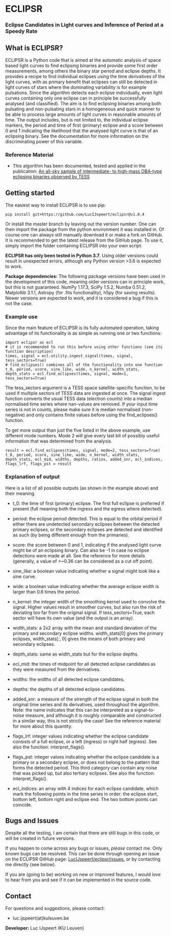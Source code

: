 # ECLIPSR
### Eclipse Candidates in Light curves and Inference of Period at a Speedy Rate


## What is ECLIPSR?
ECLIPSR is a Python code that is aimed at the automatic analysis of space based light curves to find eclipsing binaries and provide some first order measurements, among others the binary star period and eclipse depths. It provides a recipe to find individual eclipses using the time derivatives of the light curves, with as primary benefit that eclipses can still be detected in light curves of stars where the dominating variability is for example pulsations. Since the algorithm detects each eclipse individually, even light curves containing only one eclipse can in principle be successfully analysed (and classified). 
The aim is to find eclipsing binaries among both pulsating and non-pulsating stars in a homogeneous and quick manner to be able to process large amounts of light curves in reasonable amounts of time. The output includes, but is not limited to, the individual eclipse markers, the period and time of first (primary) eclipse and a score between 0 and 1 indicating the likelihood that the analysed light curve is that of an eclipsing binary. See the documentation for more information on the discriminating power of this variable.


### Reference Material

* This algorithm has been documented, tested and applied in the publication: [An all-sky sample of intermediate- to high-mass OBA-type eclipsing binaries observed by TESS](https://ui.adsabs.harvard.edu/abs/2021A%26A...652A.120I/abstract)


## Getting started
The easiest way to install ECLIPSR is to use pip:

    pip install git+https://github.com/LucIJspeert/eclipsr@v1.0.4

Or install the master branch by leaving out the version number. One can then import the package from the python environment it was installed in. Of course one can always still manually download it or make a fork on GitHub. It is recommended to get the latest release from the GitHub page. To use it, simply import the folder containing ECLIPSR into your own script.

**ECLIPSR has only been tested in Python 3.7**. 
Using older versions could result in unexpected errors, although any Python version >3.6 is expected to work.

**Package dependencies:** The following package versions have been used in the development of this code, meaning older versions can in principle work, but this is not guaranteed. NumPy 1.17.3, SciPy 1.5.2, Numba 0.51.2, Matplotlib 3.1.1, Astropy (for .fits functionality), h5py (for saving results). Newer versions are expected to work, and it is considered a bug if this is not the case.

### Example use

Since the main feature of ECLIPSR is its fully automated operation, taking advantage of its functionality is as simple as running one or two functions:

	import eclipsr as ecl
	# it is recommended to run this before using other functions (see its function description)
	times, signal = ecl.utility.ingest_signal(times, signal, tess_sectors=True)
	# find_eclipses() combines all of the functionality into one function
	t_0, period, score, sine_like, wide, n_kernel, width_stats, depth_stats = ecl.find_eclipses(times, signal, mode=1, tess_sectors=True)

The tess_sectors argument is a TESS space satellite-specific function, to be used if multiple sectors of TESS data are ingested at once. 
The signal ingest function converts the usual TESS data (electron counts) into a median normalised time series where nan-values are removed. If your input time series is not in counts, please make sure it is median normalised (non-negative) and only contains finite values before using the find\_eclipses() function.

To get more output than just the five listed in the above example, use different mode numbers. Mode 2 will give every last bit of possibly useful information that was determined from the analysis.

	result = ecl.find_eclipses(times, signal, mode=2, tess_sectors=True)
	t_0, period, score, sine_like, wide, n_kernel, width_stats, depth_stats, ecl_mid, widths, depths, ratios, added_snr, ecl_indices, flags_lrf, flags_pst = result

### Explanation of output

Here is a list of all possible outputs (as shown in the example above) and their meaning.

* t_0: the time of first (primary) eclipse. The first full eclipse is preferred if present (full meaning both the ingress and the egress where detected).

* period: the eclipse period detected. This is equal to the orbital period if either there are undetected secondary eclipses between the detected primary eclipses, or the secondary eclipses are detected and identified as such (by being different enough from the primaries).

* score: the score between 0 and 1, indicating if the analysed light curve might be of an eclipsing binary. Can also be -1 in case no eclipse detections were made at all. See the reference for more details (generally, a value of >~0.36 can be considered as a cut off point).

* sine_like: a boolean value indicating whether a signal might look like a sine curve. 

* wide: a boolean value indicating whether the average eclipse width is larger than 0.6 times the period.

* n_kernel: the integer width of the smoothing kernel used to convolve the signal. Higher values result in smoother curves, but also run the risk of deviating too far from the original signal. If tess_sectors=True, each sector will have its own value (and the output is an array).

* width_stats: a 2x2 array with the mean and standard deviation of the primary and secondary eclipse widths. width_stats[0] gives the primary eclipses, width_stats[:, 0] gives the means of both primary and secondary eclipses.

* depth_stats: same as width_stats but for the eclipse depths.

* ecl_mid: the times of midpoint for all detected eclipse candidates as they were measured from the derivatives.

* widths: the widths of all detected eclipse candidates.

* depths: the depths of all detected eclipse candidates.

* added_snr: a measure of the strength of the eclipse signal in both the original time series and its derivatives, used throughout the algorithm. Note: the name indicates that this can be interpreted as a signal-to-noise measure, and although it is roughly comparable and constructed in a similar way, this is not strictly the case! See the reference material for more about this quantity.

* flags_lrf: integer values indicating whether the eclipse candidate consists of a full eclipse, or a left (ingress) or right half (egress). See also the function: interpret_flags().

* flags_pst: integer values indicating whether the eclipse candidate is a primary or a secondary eclipse, or does not belong to the pattern that forms the detected period. This third category can contain any noise that was picked up, but also tertiary eclipses. See also the function: interpret_flags().

* ecl_indices: an array with 4 indices for each eclipse candidate, which mark the following points in the time series in order: the eclipse start, bottom left, bottom right and eclipse end. The two bottom points can coincide.


## Bugs and Issues

Despite all the testing, I am certain that there are still bugs in this code, or will be created in future versions. 

If you happen to come across any bugs or issues, *please* contact me. Only known bugs can be resolved.
This can be done through opening an issue on the ECLIPSR GitHub page: [LucIJspeert/eclipsr/issues](https://github.com/LucIJspeert/eclipsr/issues), or by contacting me directly (see below).

If you are (going to be) working on new or improved features, I would love to hear from you and see if it can be implemented in the source code.


## Contact

For questions and suggestions, please contact:

* luc.ijspeert(at)kuleuven.be

**Developer:** Luc IJspeert (KU Leuven)
